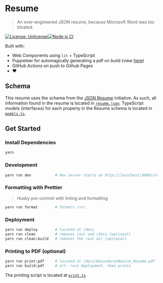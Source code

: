 # Resume
> An over-engineered JSON resume, because Microsoft Word was too bloated.

[![License: Unlicense](https://img.shields.io/badge/license-Unlicense-blue.svg)](http://unlicense.org/)[![Node.js CI](https://github.com/navn-r/resume/actions/workflows/main.yml/badge.svg?branch=develop)](https://github.com/navn-r/resume/actions/workflows/main.yml)

Built with:  
  - Web Components using `lit` + TypeScript  
  - Puppeteer for automagically generating a pdf on build (view [here](https://github.com/navn-r/resume/blob/master/RavindaranNavinn_Resume.pdf))  
  - GitHub Actions on push to Github Pages
  - :heart:

## Schema

This resume uses the schema from the [JSON Resume](https://jsonresume.org/schema/) initiative. As such, all information found in the resume is located in [`resume.json`](/src/resume.json). TypeScript models (interfaces) for each property in the Resume schema is located in [`models.ts`](/src/models.ts).

## Get Started

### Install Dependencies
```sh
yarn
```

### Development
```sh
yarn run dev           # dev server starts on http://localhost:8000/src
```

### Formatting with Prettier
> Husky pre-commit with linting and formatting
```sh
yarn run format        # formats /src
```

### Deployment
```sh
yarn run deploy        # located at /docs
yarn run clean         # removes /out and /docs (optional)
yarn run clean:build   # removes the /out dir (optional)
```

### Printing to PDF (optional)  
```sh
yarn run print:pdf     # located at /docs/RavindaranNavinn_Resume.pdf
yarn run build:pdf     # alt: runs deployment, then prints
```  
The printing script is located at [`print.ts`](https://github.com/navn-r/resume/blob/develop/print.ts)
